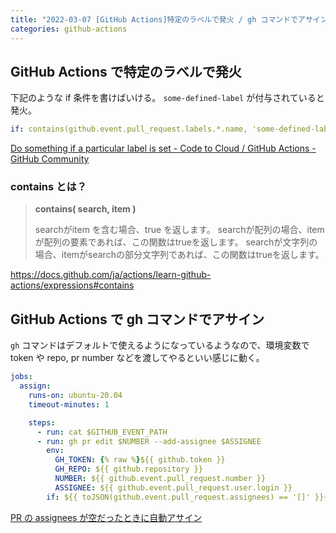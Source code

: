 ```yaml
---
title: "2022-03-07 [GitHub Actions]特定のラベルで発火 / gh コマンドでアサイン"
categories: github-actions
---
```


## GitHub Actions で特定のラベルで発火

下記のような if 条件を書けばいける。 `some-defined-label` が付与されていると発火。

```yml
if: contains(github.event.pull_request.labels.*.name, 'some-defined-label')
```

[Do something if a particular label is set - Code to Cloud / GitHub Actions - GitHub Community](https://github.community/t/do-something-if-a-particular-label-is-set/17149/5)

### contains とは？

> **contains( search, item )**
> 
> searchがitem を含む場合、true を返します。 searchが配列の場合、itemが配列の要素であれば、この関数はtrueを返します。 searchが文字列の場合、itemがsearchの部分文字列であれば、この関数はtrueを返します。

<https://docs.github.com/ja/actions/learn-github-actions/expressions#contains>

## GitHub Actions で gh コマンドでアサイン

`gh` コマンドはデフォルトで使えるようになっているようなので、環境変数で token や repo, pr number などを渡してやるといい感じに動く。

```yml
jobs:
  assign:
    runs-on: ubuntu-20.04
    timeout-minutes: 1

    steps:
      - run: cat $GITHUB_EVENT_PATH
      - run: gh pr edit $NUMBER --add-assignee $ASSIGNEE
        env:
          GH_TOKEN: {% raw %}${{ github.token }}
          GH_REPO: ${{ github.repository }}
          NUMBER: ${{ github.event.pull_request.number }}
          ASSIGNEE: ${{ github.event.pull_request.user.login }}
        if: ${{ toJSON(github.event.pull_request.assignees) == '[]' }}{% endraw %}
```

[PR の assignees が空だったときに自動アサイン](https://zenn.dev/snowcait/articles/d6bc5eafd8ab75)
